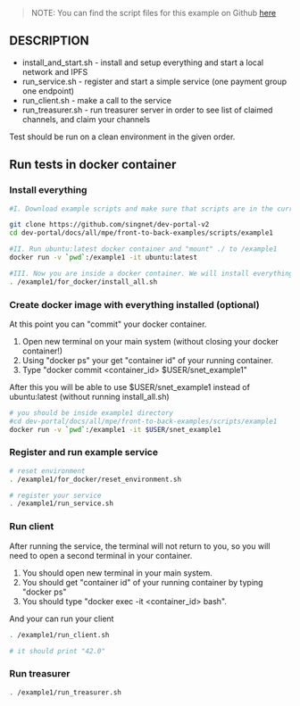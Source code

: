 > NOTE: You can find the script files for this example on Github [here](https://github.com/singnet/dev-portal-v2/tree/master/src/example1)

## DESCRIPTION

* install_and_start.sh - install and setup everything and start a local network
and IPFS
* run_service.sh - register and start a simple service (one payment
group one endpoint)
* run_client.sh  - make a call to the service
* run_treasurer.sh - run treasurer server in order to see list
of claimed channels, and claim your channels

Test should be run on a clean environment in the given order.

## Run tests in docker container

### Install everything

```sh
#I. Download example scripts and make sure that scripts are in the current directory.

git clone https://github.com/singnet/dev-portal-v2
cd dev-portal/docs/all/mpe/front-to-back-examples/scripts/example1

#II. Run ubuntu:latest docker container and "mount" ./ to /example1
docker run -v `pwd`:/example1 -it ubuntu:latest

#III. Now you are inside a docker container. We will install everything.
. /example1/for_docker/install_all.sh
```

### Create docker image with everything installed (optional)

At this point you can "commit" your docker container.

1. Open new terminal on your main system (without closing your docker container!)
2. Using "docker ps" your get "container id" of your running container.
3. Type "docker commit <container_id> $USER/snet_example1"  

After this you will be able to use $USER/snet_example1 instead of ubuntu:latest (without running install_all.sh)
```sh
# you should be inside example1 directory
#cd dev-portal/docs/all/mpe/front-to-back-examples/scripts/example1
docker run -v `pwd`:/example1 -it $USER/snet_example1
```

### Register and run example service

```sh
# reset environment
. /example1/for_docker/reset_environment.sh

# register your service
. /example1/run_service.sh
```

### Run client

After running the service, the terminal will not return to you, so you will need to open a second terminal in your container.

1. You should open new terminal in your main system.
2. You should get "container id" of your running container by typing "docker ps"
3. You should type "docker exec -it <container_id> bash".

And your can run your client

```sh
. /example1/run_client.sh

# it should print "42.0"
```

### Run treasurer

```sh
. /example1/run_treasurer.sh
```
